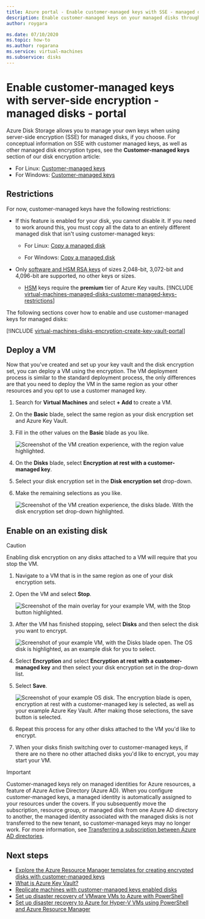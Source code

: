 ```yaml
---
title: Azure portal - Enable customer-managed keys with SSE - managed disks
description: Enable customer-managed keys on your managed disks through the Azure portal.
author: roygara

ms.date: 07/10/2020
ms.topic: how-to
ms.author: rogarana
ms.service: virtual-machines
ms.subservice: disks
---
```


# Enable customer-managed keys with server-side encryption - managed disks - portal

Azure Disk Storage allows you to manage your own keys when using server-side encryption (SSE) for managed disks, if you choose. For conceptual information on SSE with customer managed keys, as well as other managed disk encryption types, see the **Customer-managed keys** section of our disk encryption article:

- For Linux: [Customer-managed keys](./linux/disk-encryption.md#customer-managed-keys)
- For Windows: [Customer-managed keys](./windows/disk-encryption.md#customer-managed-keys)

## Restrictions

For now, customer-managed keys have the following restrictions:

- If this feature is enabled for your disk, you cannot disable it.
    If you need to work around this, you must copy all the data to an entirely different managed disk that isn't using customer-managed keys:

    - For Linux: [Copy a managed disk](./linux/disks-upload-vhd-to-managed-disk-cli.md#copy-a-managed-disk)

    - For Windows: [Copy a managed disk](./windows/disks-upload-vhd-to-managed-disk-powershell.md#copy-a-managed-disk)

- Only [software and HSM RSA keys](../articles/key-vault/keys/about-keys.md) of sizes 2,048-bit, 3,072-bit and 4,096-bit are supported, no other keys or sizes.
    - [HSM](../articles/key-vault/keys/hsm-protected-keys.md) keys require the **premium** tier of Azure Key vaults.
[!INCLUDE [virtual-machines-managed-disks-customer-managed-keys-restrictions](../includes/virtual-machines-managed-disks-customer-managed-keys-restrictions.md)]

The following sections cover how to enable and use customer-managed keys for managed disks:

[!INCLUDE [virtual-machines-disks-encryption-create-key-vault-portal](../includes/virtual-machines-disks-encryption-create-key-vault-portal.md)]

## Deploy a VM

Now that you've created and set up your key vault and the disk encryption set, you can deploy a VM using the encryption.
The VM deployment process is similar to the standard deployment process, the only differences are that you need to deploy the VM in the same region as your other resources and you opt to use a customer managed key.

1. Search for **Virtual Machines** and select **+ Add** to create a VM.
1. On the **Basic** blade, select the same region as your disk encryption set and Azure Key Vault.
1. Fill in the other values on the **Basic** blade as you like.

    ![Screenshot of the VM creation experience, with the region value highlighted.](media/virtual-machines-disk-encryption-portal/server-side-encryption-create-a-vm-region.png)

1. On the **Disks** blade, select **Encryption at rest with a customer-managed key**.
1. Select your disk encryption set in the **Disk encryption set** drop-down.
1. Make the remaining selections as you like.

    ![Screenshot of the VM creation experience, the disks blade. With the disk encryption set drop-down highlighted.](media/virtual-machines-disk-encryption-portal/server-side-encryption-create-vm-select-customer-managed-key-disk-encryption-set.png)

## Enable on an existing disk

> [!CAUTION]
> Enabling disk encryption on any disks attached to a VM will require that you stop the VM.
    
1. Navigate to a VM that is in the same region as one of your disk encryption sets.
1. Open the VM and select **Stop**.

    ![Screenshot of the main overlay for your example VM, with the Stop button highlighted.](media/virtual-machines-disk-encryption-portal/server-side-encryption-stop-vm-to-encrypt-disk-fix.png)

1. After the VM has finished stopping, select **Disks** and then select the disk you want to encrypt.

    ![Screenshot of your example VM, with the Disks blade open. The OS disk is highlighted, as an example disk for you to select.](media/virtual-machines-disk-encryption-portal/server-side-encryption-existing-disk-select.png)

1. Select **Encryption** and select **Encryption at rest with a customer-managed key** and then select your disk encryption set in the drop-down list.
1. Select **Save**.

    ![Screenshot of your example OS disk. The encryption blade is open, encryption at rest with a customer-managed key is selected, as well as your example Azure Key Vault. After making those selections, the save button is selected.](media/virtual-machines-disk-encryption-portal/server-side-encryption-encrypt-existing-disk-customer-managed-key.png)

1. Repeat this process for any other disks attached to the VM you'd like to encrypt.
1. When your disks finish switching over to customer-managed keys, if there are no there no other attached disks you'd like to encrypt, you may start your VM.

> [!IMPORTANT]
> Customer-managed keys rely on managed identities for Azure resources, a feature of Azure Active Directory (Azure AD). When you configure customer-managed keys, a managed identity is automatically assigned to your resources under the covers. If you subsequently move the subscription, resource group, or managed disk from one Azure AD directory to another, the managed identity associated with the managed disks is not transferred to the new tenant, so customer-managed keys may no longer work. For more information, see [Transferring a subscription between Azure AD directories](../articles/active-directory/managed-identities-azure-resources/known-issues.md#transferring-a-subscription-between-azure-ad-directories).

## Next steps

- [Explore the Azure Resource Manager templates for creating encrypted disks with customer-managed keys](https://github.com/ramankumarlive/manageddiskscmkpreview)
- [What is Azure Key Vault?](../articles/key-vault/general/overview.md)
- [Replicate machines with customer-managed keys enabled disks](../articles/site-recovery/azure-to-azure-how-to-enable-replication-cmk-disks.md)
- [Set up disaster recovery of VMware VMs to Azure with PowerShell](../articles/site-recovery/vmware-azure-disaster-recovery-powershell.md#replicate-vmware-vms)
- [Set up disaster recovery to Azure for Hyper-V VMs using PowerShell and Azure Resource Manager](../articles/site-recovery/hyper-v-azure-powershell-resource-manager.md#step-7-enable-vm-protection)
